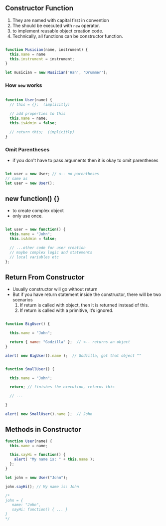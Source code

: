 ## Constructor Function
1. They are named with capital first in convention
2. The should be executed with `new` operator.
3. to implement reusable object creation code.
4. Technically, all functions can be constructor function.


```js

function Musician(name, instrument) {
  this.name = name
  this.instrument = instrument;
}

let musician = new Musician('Han', 'Drummer');

```

### How `new` works

```js

function User(name) {
  // this = {};  (implicitly)

  // add properties to this
  this.name = name;
  this.isAdmin = false;

  // return this;  (implicitly)
}

```

### Omit Parentheses
* if you don't have to pass arguments then it is okay to omit parentheses

```js

let user = new User; // <-- no parentheses
// same as
let user = new User();

```



## new function() {}
  * to create complex object
  * only use once.

```js

let user = new function() {
  this.name = "John";
  this.isAdmin = false;

  // ...other code for user creation
  // maybe complex logic and statements
  // local variables etc
};


```

## Return From Constructor
* Usually constructor will go without return
* But if you have return statement inside the constructor, there will be two scenarios
  1. If return is called with object, then it is returned instead of this.
  2. If return is called with a primitive, it’s ignored.

```js

function BigUser() {

  this.name = "John";

  return { name: "Godzilla" };  // <-- returns an object
}

alert( new BigUser().name );  // Godzilla, got that object ^^

```


```js

function SmallUser() {

  this.name = "John";

  return; // finishes the execution, returns this

  // ...

}

alert( new SmallUser().name );  // John


```

## Methods in Constructor

```js
function User(name) {
  this.name = name;

  this.sayHi = function() {
    alert( "My name is: " + this.name );
  };
}

let john = new User("John");

john.sayHi(); // My name is: John

/*
john = {
   name: "John",
   sayHi: function() { ... }
}
*/

```
